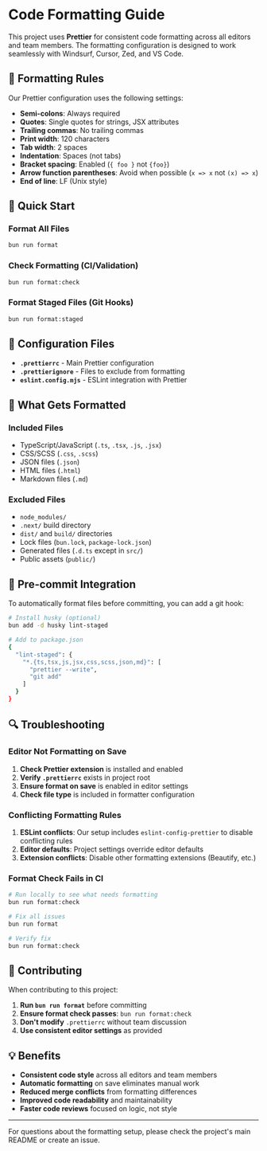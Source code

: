 # Code Formatting Guide

This project uses **Prettier** for consistent code formatting across all editors and team members. The formatting configuration is designed to work seamlessly with Windsurf, Cursor, Zed, and VS Code.

## 🎯 Formatting Rules

Our Prettier configuration uses the following settings:

- **Semi-colons**: Always required
- **Quotes**: Single quotes for strings, JSX attributes
- **Trailing commas**: No trailing commas
- **Print width**: 120 characters
- **Tab width**: 2 spaces
- **Indentation**: Spaces (not tabs)
- **Bracket spacing**: Enabled (`{ foo }` not `{foo}`)
- **Arrow function parentheses**: Avoid when possible (`x => x` not `(x) => x`)
- **End of line**: LF (Unix style)

## 🚀 Quick Start

### Format All Files

```bash
bun run format
```

### Check Formatting (CI/Validation)

```bash
bun run format:check
```

### Format Staged Files (Git Hooks)

```bash
bun run format:staged
```

## 📁 Configuration Files

- **`.prettierrc`** - Main Prettier configuration
- **`.prettierignore`** - Files to exclude from formatting
- **`eslint.config.mjs`** - ESLint integration with Prettier

## 🔧 What Gets Formatted

### Included Files

- TypeScript/JavaScript (`.ts`, `.tsx`, `.js`, `.jsx`)
- CSS/SCSS (`.css`, `.scss`)
- JSON files (`.json`)
- HTML files (`.html`)
- Markdown files (`.md`)

### Excluded Files

- `node_modules/`
- `.next/` build directory
- `dist/` and `build/` directories
- Lock files (`bun.lock`, `package-lock.json`)
- Generated files (`.d.ts` except in `src/`)
- Public assets (`public/`)

## 🎨 Pre-commit Integration

To automatically format files before committing, you can add a git hook:

```bash
# Install husky (optional)
bun add -d husky lint-staged

# Add to package.json
{
  "lint-staged": {
    "*.{ts,tsx,js,jsx,css,scss,json,md}": [
      "prettier --write",
      "git add"
    ]
  }
}
```

## 🔍 Troubleshooting

### Editor Not Formatting on Save

1. **Check Prettier extension** is installed and enabled
2. **Verify `.prettierrc`** exists in project root
3. **Ensure format on save** is enabled in editor settings
4. **Check file type** is included in formatter configuration

### Conflicting Formatting Rules

1. **ESLint conflicts**: Our setup includes `eslint-config-prettier` to disable conflicting rules
2. **Editor defaults**: Project settings override editor defaults
3. **Extension conflicts**: Disable other formatting extensions (Beautify, etc.)

### Format Check Fails in CI

```bash
# Run locally to see what needs formatting
bun run format:check

# Fix all issues
bun run format

# Verify fix
bun run format:check
```

## 🤝 Contributing

When contributing to this project:

1. **Run `bun run format`** before committing
2. **Ensure format check passes**: `bun run format:check`
3. **Don't modify** `.prettierrc` without team discussion
4. **Use consistent editor settings** as provided

## 💡 Benefits

- **Consistent code style** across all editors and team members
- **Automatic formatting** on save eliminates manual work
- **Reduced merge conflicts** from formatting differences
- **Improved code readability** and maintainability
- **Faster code reviews** focused on logic, not style

---

For questions about the formatting setup, please check the project's main README or create an issue.
